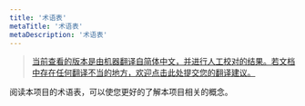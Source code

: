 ```yaml
---
title: '术语表'
metaTitle: '术语表'
metaDescription: '术语表'
---
```


> [当前查看的版本是由机器翻译自简体中文，并进行人工校对的结果。若文档中存在任何翻译不当的地方，欢迎点击此处提交您的翻译建议。](https://crwd.in/newbeclaptrap)

阅读本项目的术语表，可以使您更好的了解本项目相关的概念。
